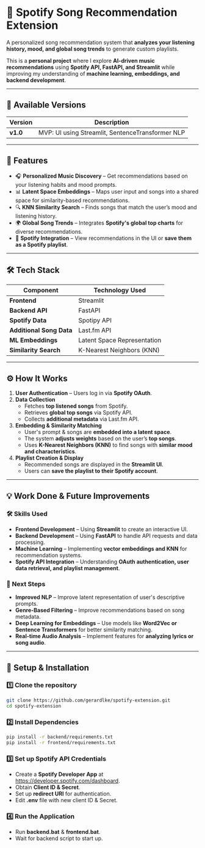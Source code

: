 # **🎵 Spotify Song Recommendation Extension**  
A personalized song recommendation system that **analyzes your listening history, mood, and global song trends** to generate custom playlists.

This is a **personal project** where I explore **AI-driven music recommendations** using **Spotify API, FastAPI, and Streamlit** while improving my understanding of **machine learning, embeddings, and backend development**.

---

## **📌 Available Versions**
| Version | Description |
|---------|------------|
| **v1.0** | MVP: UI using Streamlit, SentenceTransformer NLP | 

---

## **🚀 Features**
- 🎧 **Personalized Music Discovery** – Get recommendations based on your listening habits and mood prompts.  
- 📊 **Latent Space Embeddings** – Maps user input and songs into a shared space for similarity-based recommendations.  
- 🔍 **KNN Similarity Search** – Finds songs that match the user’s mood and listening history.  
- 🌍 **Global Song Trends** – Integrates **Spotify's global top charts** for diverse recommendations.  
- 🔗 **Spotify Integration** – View recommendations in the UI or **save them as a Spotify playlist**.  

---

## **🛠️ Tech Stack**
| Component        | Technology Used |
|-----------------|----------------|
| **Frontend**    | Streamlit |
| **Backend API** | FastAPI |
| **Spotify Data** | Spotipy API |
| **Additional Song Data** | Last.fm API |
| **ML Embeddings** | Latent Space Representation |
| **Similarity Search** | K-Nearest Neighbors (KNN) |

---

## **⚙️ How It Works**
1. **User Authentication** – Users log in via **Spotify OAuth**.  
2. **Data Collection**  
   - Fetches **top listened songs** from Spotify.  
   - Retrieves **global top songs** via Spotify API.  
   - Collects **additional metadata** via Last.fm API.  
3. **Embedding & Similarity Matching**  
   - User's prompt & songs are **embedded into a latent space**.  
   - The system **adjusts weights** based on the user’s **top songs**.  
   - Uses **K-Nearest Neighbors (KNN)** to find songs with **similar mood and characteristics**.  
4. **Playlist Creation & Display**  
   - Recommended songs are displayed in the **Streamlit UI**.  
   - Users can **save the playlist to their Spotify account**.  

---

## **💡 Work Done & Future Improvements**
### **🛠️ Skills Used**
- **Frontend Development** – Using **Streamlit** to create an interactive UI.  
- **Backend Development** – Using **FastAPI** to handle API requests and data processing.  
- **Machine Learning** – Implementing **vector embeddings and KNN** for recommendation systems.  
- **Spotify API Integration** – Understanding **OAuth authentication, user data retrieval, and playlist management**.  

### **🔮 Next Steps**
- **Improved NLP** – Improve latent representation of user's descriptive prompts.
- **Genre-Based Filtering** – Improve recommendations based on song metadata.  
- **Deep Learning for Embeddings** – Use models like **Word2Vec or Sentence Transformers** for better similarity matching.  
- **Real-time Audio Analysis** – Implement features for **analyzing lyrics or song audio**.  

---

## **📌 Setup & Installation**
### **1️⃣ Clone the repository**
```bash
git clone https://github.com/gerardlke/spotify-extension.git
cd spotify-extension
```

### **2️⃣ Install Dependencies**
```bash
pip install -r backend/requirements.txt
pip install -r frontend/requirements.txt
```

### **3️⃣ Set up Spotify API Credentials**
- Create a **Spotify Developer App** at https://developer.spotify.com/dashboard.
- Obtain **Client ID & Secret**.  
- Set up **redirect URI** for authentication.
- Edit **.env** file with new client ID & Secret.

### **4️⃣ Run the Application**
- Run **backend.bat** & **frontend.bat**.
- Wait for backend script to start up.
